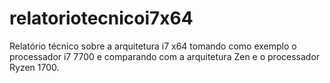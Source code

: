 # relatoriotecnicoi7x64
Relatório técnico sobre a arquitetura i7 x64 tomando como exemplo o processador i7 7700 e comparando com a arquitetura Zen e o processador Ryzen 1700. 
